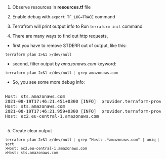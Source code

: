 1. Observe resources in **resources.tf** file
   
2. Enable debug with `export TF_LOG=TRACE` command
   
3. Terrafrom will print output info to
Run `terraform init` command
   
4. There are many ways to find out http requests,
 - first you have to remove STDERR out of output, like this:
    
`terraform plan 2>&1 >/dev/null`

 - second, filter output by _amazonaws.com_ keyword:

`
terraform plan 2>&1 >/dev/null | grep amazonaws.com
`
 - So, you see some more debug info: 
<pre> 
Host: sts.amazonaws.com
2021-08-19T17:46:21.451+0300 [INFO]  provider.terraform-provider-aws_v3.54.0_x5: 2021/08/19 17:46:21 [DEBUG] [aws-sdk-go] <GetCallerIdentityResponse xmlns="https://sts.amazonaws.com/doc/2011-06-15/">
Host: sts.amazonaws.com
2021-08-19T17:46:21.959+0300 [INFO]  provider.terraform-provider-aws_v3.54.0_x5: 2021/08/19 17:46:21 [DEBUG] [aws-sdk-go] <GetCallerIdentityResponse xmlns="https://sts.amazonaws.com/doc/2011-06-15/">
Host: ec2.eu-central-1.amazonaws.com
<DescribeAccountAttributesResponse xmlns="http://ec2.amazonaws.com/doc/2016-11-15/">
</pre>

5. Create clear output
````
terraform plan 2>&1 >/dev/null | grep "Host: .*amazonaws.com" | uniq | sort
>Host: ec2.eu-central-1.amazonaws.com
>Host: sts.amazonaws.com
````

